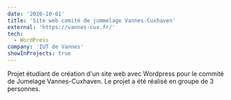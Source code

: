 ```yaml
---
date: '2020-10-01'
title: 'Site web comité de jummelage Vannes-Cuxhaven'
external: 'https://vannes-cux.fr/'
tech:
  - WordPress
company: 'IUT de Vannes'
showInProjects: true
---
```


Projet étudiant de création d'un site web avec Wordpress pour le commité de Jumelage Vannes-Cuxhaven.
Le projet a été réalisé en groupe de 3 personnes.
